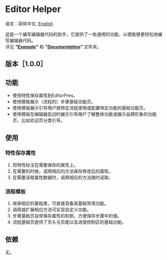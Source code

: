 # Editor Helper

语言：简体中文, [English](/README.md)

这是一个编写编辑器代码的助手，它提供了一些通用的功能，以便能够更轻松地编写编辑器代码。
<br>详见 **_"[Example](/Samples/Example/)"_** 和 **_"[Documentation](/Documentation)"_** 文件夹。

## 版本［1.0.0］

## 功能

- 使用特性保存属性到EditorPres。
- 使用模板展示（流程的）步骤基础功能页。
- 使用模板展示引导用户按特定流程使用或配置特定功能的基础功能页。
- 使用模板在编辑器启动时展示引导用户了解整体功能或展示品牌形象的功能页，比如欢迎页分类引导。

## 使用

### 特性保存属性

1. 将特性标注在需要保存的属性上。
2. 在需要的时候，调用相应的方法保存修改后的属性。
3. 在需要读取属性数据时，调用相应的方法随时读取。

### 流程模板

1. 继承相应的基础类，可直接具备其基础常用功能。
2. 调用或扩展相应方法可实现自定义功能。
3. 步骤基础页自带保存属性的机制，方便保存步骤中的值。
4. 流程基础页提供了页头与页尾以及进度控制区的基础功能。

## 依赖
无。